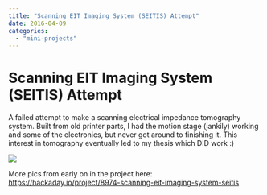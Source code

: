 ```yaml
---
title: "Scanning EIT Imaging System (SEITIS) Attempt"
date: 2016-04-09
categories: 
  - "mini-projects"
---
```


# Scanning EIT Imaging System (SEITIS) Attempt

A failed attempt to make a scanning electrical impedance tomography system. Built from old printer parts, I had the motion stage (jankily) working and some of the electronics, but never got around to finishing it. This interest in tomography eventually led to my thesis which DID work :)

![](https://cdn.hackaday.io/images/2248941451408381092.jpg)

More pics from early on in the project here: https://hackaday.io/project/8974-scanning-eit-imaging-system-seitis